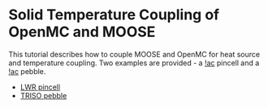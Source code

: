 # Solid Temperature Coupling of OpenMC and MOOSE

This tutorial describes how to couple MOOSE and OpenMC for heat source
and temperature coupling. Two examples are provided - a [!ac](LWR) pincell
and a [!ac](TRISO) pebble.

- [LWR pincell](pincell1.md)
- [TRISO pebble](triso.md)

